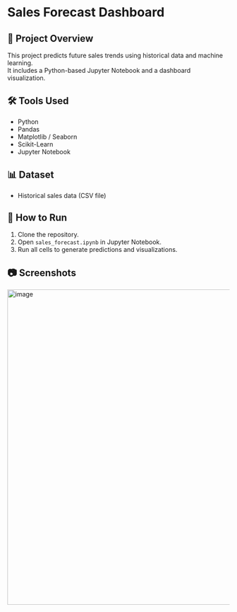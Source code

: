 # Sales Forecast Dashboard

## 📌 Project Overview
This project predicts future sales trends using historical data and machine learning.  
It includes a Python-based Jupyter Notebook and a dashboard visualization.

## 🛠️ Tools Used
- Python
- Pandas
- Matplotlib / Seaborn
- Scikit-Learn
- Jupyter Notebook

## 📊 Dataset
- Historical sales data (CSV file)

## 🚀 How to Run
1. Clone the repository.
2. Open `sales_forecast.ipynb` in Jupyter Notebook.
3. Run all cells to generate predictions and visualizations.

## 📷 Screenshots
<img width="1269" height="713" alt="image" src="https://github.com/user-attachments/assets/e7ec6a8a-cf29-49ff-ad6f-b8c473973ee7" />


